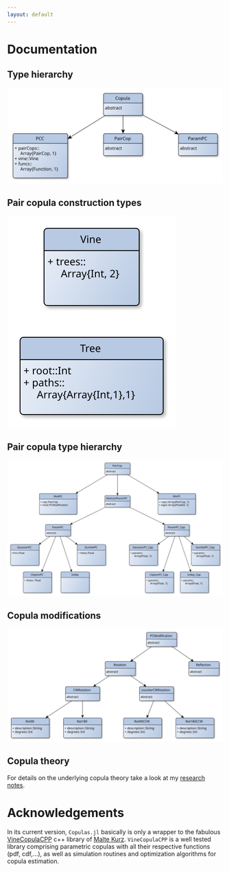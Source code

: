 ```yaml
---
layout: default
---
```


Documentation
=============

Type hierarchy
--------------

![Type hierarchy](pics/cop_type_hierarchy.svg)

Pair copula construction types
-------------------------------

![PCC](pics/vine_types.svg)


Pair copula type hierarchy
--------------------------

![Type hierarchy](pics/type_graph.svg)

Copula modifications
--------------------

![Copula modifications](pics/copula_modifiers.svg)

Copula theory
-------------

For details on the underlying copula theory take a look at my [research
notes](http://cgroll.github.io/copula_theory/index.html).

# Acknowledgements

In its current version, `Copulas.jl` basically is only a wrapper to
the fabulous
[VineCopulaCPP](https://github.com/MalteKurz/VineCopulaCPP) c++
library of [Malte Kurz](https://github.com/MalteKurz). `VineCopulaCPP`
is a well tested library comprising parametric copulas with all
their respective functions (pdf, cdf,...), as well as simulation
routines and optimization algorithms for copula estimation.
